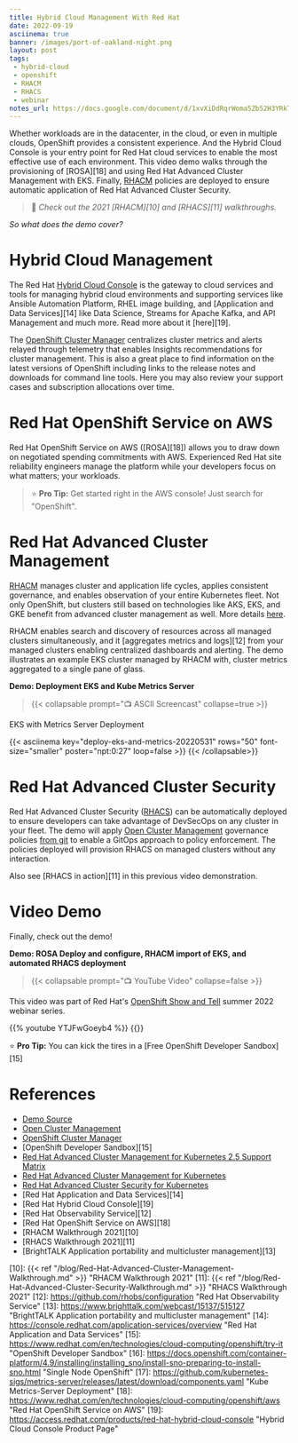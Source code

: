 ```yaml
---
title: Hybrid Cloud Management With Red Hat
date: 2022-09-19
asciinema: true
banner: /images/port-of-oakland-night.png
layout: post
tags:
 - hybrid-cloud
 - openshift
 - RHACM
 - RHACS
 - webinar
notes_url: https://docs.google.com/document/d/1xvXiDdRqrWoma5Zb52H3YRkT0wCNpVj3Oj_8FX6X4FE/edit#
---
```


Whether workloads are in the datacenter, in the cloud, or even in multiple clouds, OpenShift provides a consistent experience. And the Hybrid Cloud Console is your entry point for Red Hat cloud services to enable the most effective use of each environment. This video demo walks through the provisioning of [ROSA][18] and using Red Hat Advanced Cluster Management with EKS. Finally, [RHACM][2] policies are deployed to ensure automatic application of Red Hat Advanced Cluster Security.

<!--more-->

> :notebook: _Check out the 2021 [RHACM][10] and [RHACS][11] walkthroughs._

_So what does the demo cover?_

# Hybrid Cloud Management

The Red Hat [Hybrid Cloud Console][1] is the gateway to cloud services and tools for managing hybrid cloud environments and supporting services like Ansible Automation Platform, RHEL image building, and [Application and Data Services][14] like Data Science, Streams for Apache Kafka, and API Management and much more. Read more about it [here][19].

The [OpenShift Cluster Manager][9] centralizes cluster metrics and alerts relayed through telemetry that enables Insights recommendations for cluster management.  This is also a great place to find information on the latest versions of OpenShift including links to the release notes and downloads for command line tools. Here you may also review your support cases and subscription allocations over time.

# Red Hat OpenShift Service on AWS 

Red Hat OpenShift Service on AWS ([ROSA][18]) allows you to draw down on negotiated spending commitments with AWS. Experienced Red Hat site reliability engineers manage the platform while your developers focus on what matters; your workloads.

> ⭐ **Pro Tip:** Get started right in the AWS console! Just search for "OpenShift".

# Red Hat Advanced Cluster Management

[RHACM][2] manages cluster and application life cycles, applies consistent governance, and enables observation of your entire Kubernetes fleet.
Not only OpenShift, but clusters still based on technologies like AKS, EKS, and GKE benefit from advanced cluster management as well. More details [here][3].

RHACM enables search and discovery of resources across all managed clusters simultaneously, and it [aggregates metrics and logs][12] from your managed clusters enabling centralized dashboards and alerting. The demo illustrates an example EKS cluster managed by RHACM with, cluster metrics aggregated to a single pane of glass.

**Demo: Deployment EKS and Kube Metrics Server**
> {{< collapsable prompt="📺 ASCII Screencast" collapse=true >}}
  <p>EKS with Metrics Server Deployment</p>
  {{< asciinema key="deploy-eks-and-metrics-20220531" rows="50" font-size="smaller" poster="npt:0:27" loop=false >}}
  {{< /collapsable>}}

# Red Hat Advanced Cluster Security

Red Hat Advanced Cluster Security ([RHACS][7]) can be automatically deployed to ensure developers can take advantage of DevSecOps on any cluster in your fleet. The demo will apply [Open Cluster Management][5] governance policies [from git][4] to enable a GitOps approach to policy enforcement. The policies deployed will provision RHACS on managed clusters without any interaction. 

Also see [RHACS in action][11] in this previous video demonstration.

# Video Demo

Finally, check out the demo!

**Demo: ROSA Deploy and configure, RHACM import of EKS, and automated RHACS deployment**
> {{< collapsable prompt="📺 YouTube Video" collapse=false >}}
  <p>This video was part of Red Hat's <a href="https://red.ht/openshiftshowandtell2022">OpenShift Show and Tell</a> summer 2022 webinar series.</p>
  {{% youtube YTJFwGoeyb4 %}}
  {{</collapsable>}}

⭐ **Pro Tip:** You can kick the tires in a [Free OpenShift Developer Sandbox][15]

# References

* [Demo Source][4]
* [Open Cluster Management][5]
* [OpenShift Cluster Manager][9]
* [OpenShift Developer Sandbox][15]
* [Red Hat Advanced Cluster Management for Kubernetes 2.5 Support Matrix][3]
* [Red Hat Advanced Cluster Management for Kubernetes][2]
* [Red Hat Advanced Cluster Security for Kubernetes][7]
* [Red Hat Application and Data Services][14]
* [Red Hat Hybrid Cloud Console][19]
* [Red Hat Observability Service][12]
* [Red Hat OpenShift Service on AWS][18]
* [RHACM Walkthrough 2021][10]
* [RHACS Walkthrough 2021][11]
* [BrightTALK Application portability and multicluster management][13]

[1]: https://console.redhat.com "Red Hat Hybrid Cloud Console"
[2]: https://www.redhat.com/en/technologies/management/advanced-cluster-management "Red Hat Advanced Cluster Management for Kubernetes"
[3]: https://access.redhat.com/articles/6663461 "Red Hat Advanced Cluster Management for Kubernetes 2.5 Support Matrix"
[4]: https://github.com/dlbewley/demo-acm "ACM Demo Source"
[5]: https://open-cluster-management.io "Open Cluster Management"
[7]: https://www.redhat.com/en/technologies/cloud-computing/openshift/advanced-cluster-security-kubernetes "Red Hat Advanced Cluster Security for Kubernetes"
[8]: https://www.youtube.com/watch?v=YTJFwGoeyb4 "YouTube Red Hat ROSA, Hybrid Cloud and Advanced Cluster Management Demos"
[9]: https://console.redhat.com/openshift/overview "OpenShift Cluster Manager"
[10]: {{< ref "/blog/Red-Hat-Advanced-Cluster-Management-Walkthrough.md" >}} "RHACM Walkthrough 2021"
[11]: {{< ref "/blog/Red-Hat-Advanced-Cluster-Security-Walkthrough.md" >}} "RHACS Walkthrough 2021"
[12]: https://github.com/rhobs/configuration "Red Hat Observability Service"
[13]: https://www.brighttalk.com/webcast/15137/515127 "BrightTALK Application portability and multicluster management"
[14]: https://console.redhat.com/application-services/overview "Red Hat Application and Data Services"
[15]: https://www.redhat.com/en/technologies/cloud-computing/openshift/try-it "OpenShift Developer Sandbox"
[16]: https://docs.openshift.com/container-platform/4.9/installing/installing_sno/install-sno-preparing-to-install-sno.html "Single Node OpenShift"
[17]: https://github.com/kubernetes-sigs/metrics-server/releases/latest/download/components.yaml "Kube Metrics-Server Deployment"
[18]: https://www.redhat.com/en/technologies/cloud-computing/openshift/aws "Red Hat OpenShift Service on AWS"
[19]: https://access.redhat.com/products/red-hat-hybrid-cloud-console "Hybrid Cloud Console Product Page"

